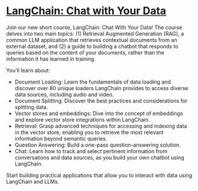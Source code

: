 # [LangChain: Chat with Your Data](https://www.deeplearning.ai/short-courses/langchain-chat-with-your-data/)
Join our new short course, LangChain: Chat With Your Data! The course delves into two main topics: (1) Retrieval Augmented Generation (RAG), a common LLM application that retrieves contextual documents from an external dataset, and (2) a guide to building a chatbot that responds to queries based on the content of your documents, rather than the information it has learned in training.

You’ll learn about:

- Document Loading: Learn the fundamentals of data loading and discover over 80 unique loaders LangChain provides to access diverse data sources, including audio and video.
- Document Splitting: Discover the best practices and considerations for splitting data.
- Vector stores and embeddings: Dive into the concept of embeddings and explore vector store integrations within LangChain.
- Retrieval: Grasp advanced techniques for accessing and indexing data in the vector store, enabling you to retrieve the most relevant information beyond semantic queries.
- Question Answering: Build a one-pass question-answering solution.
- Chat: Learn how to track and select pertinent information from conversations and data sources, as you build your own chatbot using LangChain.

Start building practical applications that allow you to interact with data using LangChain and LLMs.
